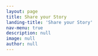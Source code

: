 ```yaml
---
layout: page
title: Share your Story
landing-title: 'Share your Story'
nav-menu: true
description: null
image: null
author: null
---
```

